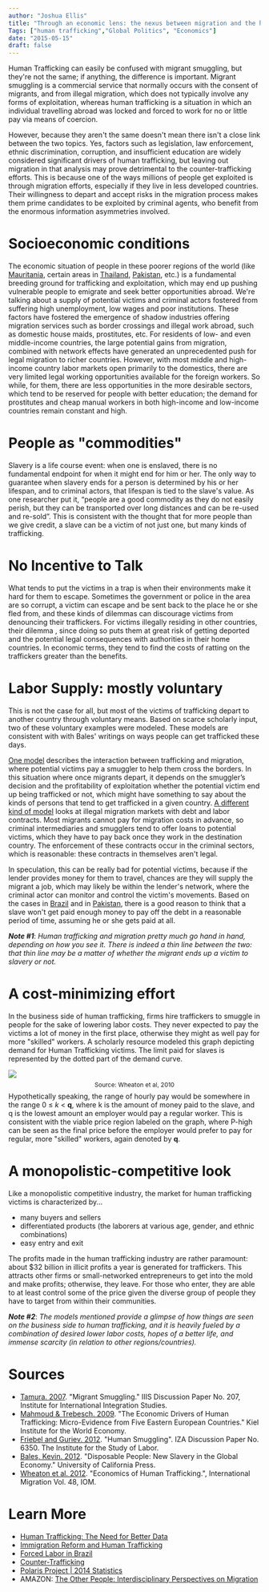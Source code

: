 ```yaml
---
author: "Joshua Ellis"
title: "Through an economic lens: the nexus between migration and the human trafficking industry"
Tags: ["human trafficking","Global Politics", "Economics"]
date: "2015-05-15"
draft: false
---
```


Human Trafficking can easily be confused with migrant smuggling, but they're not the same; if anything, the difference is important. Migrant smuggling is a commercial service that normally occurs with the consent of migrants, and from illegal migration, which does not typically involve any forms of exploitation, whereas human trafficking is a situation in which an individual travelling abroad was locked and forced to work for no or little pay via means of coercion.

However, because they aren't the same doesn't mean there isn't a close link between the two topics. Yes, factors such as legislation, law enforcement, ethnic discrimination, corruption, and insufficient education are widely considered significant drivers of human trafficking, but leaving out migration in that analysis may prove detrimental to the counter-trafficking efforts. This is because one of the ways millions of people get exploited is through migration efforts, especially if they live in less developed countries. Their willingness to depart and accept risks in the migration process makes them prime candidates to be exploited by criminal agents, who benefit from the enormous information asymmetries involved.

# Socioeconomic conditions 
The economic situation of people in these poorer regions of the world (like [Mauritania][1], certain areas in [Thailand][2], [Pakistan][3], etc.) is a fundamental breeding ground for trafficking and exploitation, which may end up pushing vulnerable people to emigrate and seek better opportunities abroad. We're talking about a supply of potential victims and criminal actors fostered from suffering high unemployment, low wages and poor institutions. These factors have fostered the emergence of shadow industries offering migration services such as border crossings and illegal work abroad, such as domestic house maids, prostitutes, etc. For residents of low- and even middle-income countries, the large potential gains from migration, combined with network effects have generated an unprecedented push for legal migration to richer countries. However, with most middle and high-income country labor markets open primarily to the domestics, there are very limited legal working opportunities available for the foreign workers. So while, for them, there are less opportunities in the more desirable sectors, which tend to be reserved for people with better education; the demand for prostitutes and cheap manual workers in both high-income and low-income countries remain constant and high. 

# People as "commodities"
Slavery is a life course event: when one is enslaved, there is no fundamental endpoint for when it might end for him or her. The only way to guarantee when slavery ends for a person is determined by his or her lifespan, and to criminal actors, that lifespan is tied to the slave's value. As one researcher put it, “people are a good commodity as they do not easily perish, but they can be transported over long distances and can be re-used and re-sold”. This is consistent with the thought that for more people than we give credit, a slave can be a victim of not just one, but many kinds of trafficking.

# No Incentive to Talk
What tends to put the victims in a trap is when their environments make it hard for them to escape. Sometimes the government or police in the area are so corrupt, a victim can escape and be sent back to the place he or she fled from, and these kinds of dilemmas can discourage victims from denouncing their traffickers. For victims illegally residing in other countries, their dilemma , since doing so puts them at great risk of getting deported and the potential legal consequences with authorities in their home countries. In economic terms, they tend to find the costs of ratting on the traffickers greater than the benefits. 

# Labor Supply: mostly voluntary
This is not the case for all, but most of the victims of trafficking depart to another country through voluntary means. Based on scarce scholarly input, two of these voluntary examples were modeled. These models are consistent with with Bales' writings on ways people can get trafficked these days.

[One model][4] describes the interaction between trafficking and migration, where potential victims pay a smuggler to help them cross the borders. In this situation where once migrants depart, it depends on the smuggler’s decision and the profitability of exploitation whether the potential victim end up being trafficked or not, which might have something to say about the kinds of persons that tend to get trafficked in a given country. [A different kind of model][5] looks at illegal migration markets with debt and labor contracts. Most migrants cannot pay for migration costs in advance, so criminal intermediaries and smugglers tend to offer loans to potential victims, which they have to pay back once they work in the destination country. The enforcement of these contracts occur in the criminal sectors, which is reasonable: these contracts in themselves aren't legal.

In speculation, this can be really bad for potential victims, because if the lender provides money for them to travel, chances are they will supply the migrant a job, which may likely be within the lender's network, where the criminal actor can monitor and control the victim's movements. Based on the cases in [Brazil][6] and in [Pakistan][7], there is a good reason to think that a slave won't get paid enough money to pay off the debt in a reasonable period of time, assuming he or she gets paid at all.

___Note #1___: *Human trafficking and migration pretty much go hand in hand, depending on how you see it. There is indeed a thin line between the two: that thin line may be a matter of whether the migrant ends up a victim to slavery or not.*

# A cost-minimizing effort
In the business side of human trafficking, firms hire traffickers to smuggle in people for the sake of lowering labor costs. They never expected to pay the victims a lot of money in the first place, otherwise they might as well pay for more "skilled" workers. A scholarly resource modeled this graph depicting demand for Human Trafficking victims. The limit paid for slaves is represented by the dotted part of the demand curve.

![](/img/dHumanTraff.JPG)
<center style="font-size: 12px; line-height: 0">Source: Wheaton et al, 2010</center>

Hypothetically speaking, the range of hourly pay would be somewhere in the range 0 ≤ _k_ < **q**, where k is the amount of money paid to the slave, and q is the lowest amount an employer would pay a regular worker. This is consistent with the viable price region labeled on the graph, where P-high can be seen as the final price before the employer would prefer to pay for regular, more "skilled" workers,  again denoted by **q**.

# A monopolistic-competitive look
Like a monopolistic competitive industry, the market for human trafficking victims is characterized by...

- many buyers and sellers
- differentiated products (the laborers at various age, gender, and ethnic combinations)
- easy entry and exit

The profits made in the human trafficking industry are rather paramount: about $32 billion in illicit profits a year is generated for traffickers. This attracts other firms or small-networked entrepreneurs to get into the mold and make profits; otherwise, they leave. For those who enter, they are able to at least control some of the price given the diverse group of people they have to target from within their communities. 

___Note #2___: *The models mentioned provide a glimpse of how things are seen on the business side to human trafficking, and it is heavily fueled by a combination of desired lower labor costs, hopes of a better life, and immense scarcity (in relation to other regions/countries).*

# Sources
- [Tamura. 2007][8]. "Migrant Smuggling." IIIS Discussion Paper No. 207, Institute for International Integration Studies.
- [Mahmoud & Trebesch. 2009][9]. "The Economic Drivers of Human Trafficking: Micro-Evidence from Five Eastern European Countries." Kiel Institute for the World Economy.
- [Friebel and Guriev. 2012][10]. "Human Smuggling". IZA Discussion Paper No. 6350. The Institute for the Study of Labor. 
- [Bales, Kevin. 2012][11]. "Disposable People: New Slavery in the Global Economy." University of California Press. 
- [Wheaton et al. 2012][12]. "Economics of Human Trafficking.", International Migration Vol. 48, IOM. 

# Learn More
- [Human Trafficking: The Need for Better Data][13]
- [Immigration Reform and Human Trafficking][14]
- [Forced Labor in Brazil][15]
- [Counter-Trafficking][16]
- [Polaris Project | 2014 Statistics][17]
- AMAZON: [The Other People: Interdisciplinary Perspectives on Migration][18]

[1]: https://www.youtube.com/watch?v=5yQlOPD8mNo
[2]: https://www.youtube.com/watch?v=iGmqQ1pdFQI
[3]: https://www.youtube.com/watch?v=AjQe7ZMeXvA
[4]: https://www.tcd.ie/iiis/documents/discussion/pdfs/iiisdp207.pdf
[5]: http://www.iza.org/MigrationHandbook/06_Friebel_Guriec_IllegalMigrationandHumanSmuggling%20.pdf
[6]: https://www.du.edu/korbel/hrhw/researchdigest/slavery/agriculture.pdf
[7]: http://www.aljazeera.com/indepth/features/2014/07/pakistan-kiln-workers-live-like-slaves-20147212238683718.html
[8]: https://www.tcd.ie/iiis/documents/discussion/pdfs/iiisdp207.pdf
[9]: https://www.ifw-members.ifw-kiel.de/publications/the-economic-drivers-of-human-trafficking-micro-evidence-from-five-eastern-european-countries/kap1480.pdf
[10]: http://www.iza.org/MigrationHandbook/06_Friebel_Guriec_IllegalMigrationandHumanSmuggling%20.pdf
[11]: http://www.amazon.com/Disposable-People-Slavery-Global-Economy/dp/0520272919
[12]: https://www.amherst.edu/media/view/247221/original/Economics+of+Human+Trafficking.pdf
[13]: http://www.migrationpolicy.org/article/human-trafficking-need-better-data
[14]: https://justiceforlifecdp.wordpress.com/2012/11/26/immigration-reform-and-human-trafficking/
[15]: http://www.diva-portal.org/smash/get/diva2:489743/FULLTEXT01.pdf
[16]: https://www.iom.int/cms/countertrafficking
[17]: http://www.polarisproject.org/storage/documents/2014statistics.pdf
[18]: http://www.amazon.com/The-Other-People-Interdisciplinary-Perspectives/dp/113729695X
